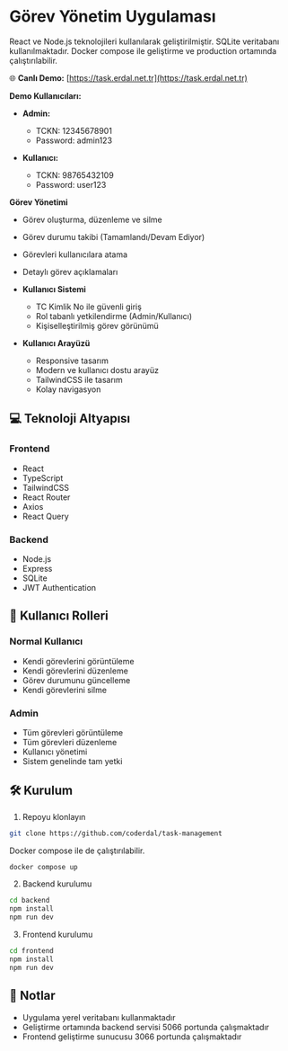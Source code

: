 # Görev Yönetim Uygulaması

React ve Node.js teknolojileri kullanılarak geliştirilmiştir. SQLite veritabanı kullanılmaktadır. Docker compose ile geliştirme ve production ortamında çalıştırılabilir.

🌐 **Canlı Demo:** [https://task.erdal.net.tr](https://task.erdal.net.tr)

**Demo Kullanıcıları:**

- **Admin:**
  - TCKN: 12345678901
  - Password: admin123

- **Kullanıcı:**
  - TCKN: 98765432109
  - Password: user123

**Görev Yönetimi**
  - Görev oluşturma, düzenleme ve silme
  - Görev durumu takibi (Tamamlandı/Devam Ediyor)
  - Görevleri kullanıcılara atama
  - Detaylı görev açıklamaları

- **Kullanıcı Sistemi**
  - TC Kimlik No ile güvenli giriş
  - Rol tabanlı yetkilendirme (Admin/Kullanıcı)
  - Kişiselleştirilmiş görev görünümü

- **Kullanıcı Arayüzü**
  - Responsive tasarım
  - Modern ve kullanıcı dostu arayüz
  - TailwindCSS ile tasarım
  - Kolay navigasyon

## 💻 Teknoloji Altyapısı

### Frontend
- React
- TypeScript
- TailwindCSS
- React Router
- Axios
- React Query

### Backend
- Node.js
- Express
- SQLite
- JWT Authentication

## 👥 Kullanıcı Rolleri

### Normal Kullanıcı
- Kendi görevlerini görüntüleme
- Kendi görevlerini düzenleme
- Görev durumunu güncelleme
- Kendi görevlerini silme

### Admin
- Tüm görevleri görüntüleme
- Tüm görevleri düzenleme
- Kullanıcı yönetimi
- Sistem genelinde tam yetki

## 🛠️ Kurulum

1. Repoyu klonlayın
```bash
git clone https://github.com/coderdal/task-management
```

Docker compose ile de çalıştırılabilir.

```bash
docker compose up
```

2. Backend kurulumu
```bash
cd backend
npm install
npm run dev
```

3. Frontend kurulumu
```bash
cd frontend
npm install
npm run dev
```

## 📝 Notlar

- Uygulama yerel veritabanı kullanmaktadır
- Geliştirme ortamında backend servisi 5066 portunda çalışmaktadır
- Frontend geliştirme sunucusu 3066 portunda çalışmaktadır

